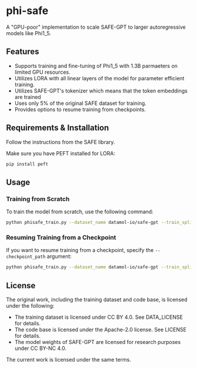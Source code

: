 
# phi-safe

A "GPU-poor" implementation to scale SAFE-GPT to larger autoregressive models like Phi1_5.


## Features

- Supports training and fine-tuning of Phi1_5 with 1.3B parmaeters on limited GPU resources.
- Utilizes LORA with all linear layers of the model for parameter efficient training.
- Utilizes SAFE-GPT's tokenizer which means that the token embeddings are trained 
- Uses only 5% of the original SAFE dataset for training.
- Provides options to resume training from checkpoints.

## Requirements & Installation

Follow the instructions from the SAFE library.

Make sure you have PEFT installed for LORA:

```bash
pip install peft
```


## Usage

### Training from Scratch

To train the model from scratch, use the following command:

```bash
python phisafe_train.py --dataset_name datamol-io/safe-gpt --train_split "train[:5%]" --eval_split "test[:5%]" --tokenizer_path "./tokenizer.json" --model_id "microsoft/phi-1_5" --model_path "phi1_5_updated" --output_dir ".saved_model/phi1_5-safemol" --max_seq_length 512 --learning_rate 2.0e-05 --max_steps -1 --num_train_epochs 1 --per_device_train_batch_size 32 --per_device_eval_batch_size 1 --bf16 --seed 42
```

### Resuming Training from a Checkpoint

If you want to resume training from a checkpoint, specify the `--checkpoint_path` argument:

```bash
python phisafe_train.py --dataset_name datamol-io/safe-gpt --train_split "train[:5%]" --eval_split "test[:5%]" --tokenizer_path "./tokenizer.json" --model_id "microsoft/phi-1_5" --model_path "phi1_5_updated" --output_dir ".saved_model/phi1_5-safemol" --max_seq_length 512 --learning_rate 2.0e-05 --max_steps -1 --num_train_epochs 1 --per_device_train_batch_size 32 --per_device_eval_batch_size 1 --bf16 --seed 42 --checkpoint_path "/path/to/checkpoint"
```


## License

The original work, including the training dataset and code base, is licensed under the following:

- The training dataset is licensed under CC BY 4.0. See DATA_LICENSE for details.
- The code base is licensed under the Apache-2.0 license. See LICENSE for details.
- The model weights of SAFE-GPT are licensed for research purposes under CC BY-NC 4.0.

The current work is licensed under the same terms.


